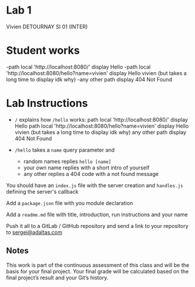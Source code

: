 # Lab 1

Vivien DETOURNAY SI 01 (INTER)

# Student works

-path local 'http://localhost:8080/' display Hello
-path local 'http://localhost:8080/hello?name=vivien' display Hello vivien (but takes a long time to display idk why)
-any other path display 404 Not Found

# Lab Instructions

- `/` explains how `/hello` works:
path local 'http://localhost:8080/' display Hello
path local 'http://localhost:8080/hello?name=vivien' display Hello vivien (but takes a long time to display idk why)
any other path display 404 Not Found

- `/hello` takes a `name` query parameter and
  - random names replies `hello [name]`
  - your own name replies with a short intro of yourself
  - any other replies a 404 code with a not found message

You should have an `index.js` file with the server creation and `handles.js` defining the server's callback

Add a `package.json` file with you module declaration

Add a `readme.md` file with title, introduction, run instructions and your name

Push it all to a GitLab / GitHub repository and send a link to your repository to sergei@adaltas.com

## Notes

This work is part of the continuous assessment of this class and will be the basis for your final
project. Your final grade will be calculated based on the final project’s result and your Git’s history.
